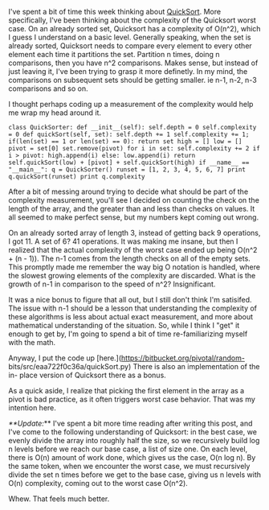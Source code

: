 I've spent a bit of time this week thinking about
[QuickSort](http://en.wikipedia.org/wiki/Quicksort). More specifically, I've
been thinking about the complexity of the Quicksort worst case. On an already
sorted set, Quicksort has a complexity of O(n^2), which I guess I understand
on a basic level. Generally speaking, when the set is already sorted,
Quicksort needs to compare every element to every other element each time it
partitions the set. Partition n times, doing n comparisons, then you have n^2
comparisons. Makes sense, but instead of just leaving it, I've been trying to
grasp it more definetly. In my mind, the comparisons on subsequent sets should
be getting smaller. ie n-1, n-2, n-3 comparisons and so on.

  
I thought perhaps coding up a measurement of the complexity would help me wrap
my head around it.

  
` class QuickSorter: def __init__(self): self.depth = 0 self.complexity = 0
def quickSort(self, set): self.depth += 1 self.complexity += 1; if(len(set) ==
1 or len(set) == 0): return set high = [] low = [] pivot = set[0]
set.remove(pivot) for i in set: self.complexity += 2 if i > pivot:
high.append(i) else: low.append(i) return self.quickSort(low) + [pivot] +
self.quickSort(high) if __name__ == "__main__": q = QuickSorter() runset = [1,
2, 3, 4, 5, 6, 7] print q.quickSort(runset) print q.complexity `

  
After a bit of messing around trying to decide what should be part of the
complexity measurement, you'll see I decided on counting the check on the
length of the array, and the greater than and less than checks on values. It
all seemed to make perfect sense, but my numbers kept coming out wrong.

  
On an already sorted array of length 3, instead of getting back 9 operations,
I got 11. A set of 6? 41 operations. It was making me insane, but then I
realized that the actual complexity of the worst case ended up being O(n^2 +
(n - 1)). The n-1 comes from the length checks on all of the empty sets. This
promptly made me remember the way big O notation is handled, where the slowest
growing elements of the complexity are discarded. What is the growth of n-1 in
comparison to the speed of n^2? Insignificant.

  
It was a nice bonus to figure that all out, but I still don't think I'm
satisifed. The issue with n-1 should be a lesson that understanding the
complexity of these algorithms is less about actual exact measurement, and
more about mathematical understanding of the situation. So, while I think I
"get" it enough to get by, I'm going to spend a bit of time re-familiarizing
myself with the math.

  
Anyway, I put the code up [here.](https://bitbucket.org/pivotal/random-
bits/src/eaa722f0c36a/quickSort.py) There is also an implementation of the in-
place version of Quicksort there as a bonus.

  
As a quick aside, I realize that picking the first element in the array as a
pivot is bad practice, as it often triggers worst case behavior. That was my
intention here.

  
_**Update:_** I've spent a bit more time reading after writing this post, and
I've come to the following understanding of Quicksort: in the best case, we
evenly divide the array into roughly half the size, so we recursively build
log n levels before we reach our base case, a list of size one. On each level,
there is O(n) amount of work done, which gives us the case, O(n log n). By the
same token, when we encounter the worst case, we must recursively divide the
set n times before we get to the base case, giving us n levels with O(n)
complexity, coming out to the worst case O(n^2).

  
Whew. That feels much better.

